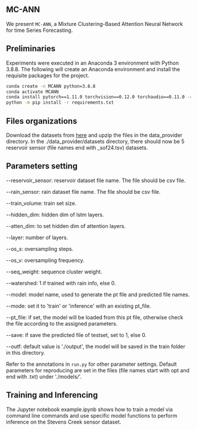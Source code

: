 ## MC-ANN

We present `MC-ANN`,  a Mixture Clustering-Based Attention Neural Network for time Series Forecasting.


## Preliminaries

Experiments were executed in an Anaconda 3 environment with Python 3.8.8. The following will create an Anaconda environment and install the requisite packages for the project.

```bash
conda create -n MCANN python=3.8.8
conda activate MCANN
conda install pytorch==1.11.0 torchvision==0.12.0 torchaudio==0.11.0 -c pytorch
python -m pip install -r requirements.txt
```

## Files organizations

Download the datasets from [here](https://clp.engr.scu.edu/static/datasets/MCANN-datasets.zip) and upzip the files in the data_provider directory. In the ./data_provider/datasets directory, there should now be  5 reservoir sensor (file names end with _sof24.tsv) datasets.

## Parameters setting

--reservoir_sensor: reservoir dataset file name. The file should be csv file.

--rain_sensor: rain dataset file name. The file should be csv file.

--train_volume: train set size.

--hidden_dim: hidden dim of lstm layers.

--atten_dim: to set hidden dim of attention layers.

--layer: number of layers.

--os_s: oversampling steps.

--os_v: oversampling frequency.

--seq_weight: sequence cluster weight.

--watershed: 1 if trained with rain info, else 0.

--model: model name, used to generate the pt file and predicted file names.

--mode: set it to 'train' or 'inference' with an existing pt_file.

--pt_file: if set, the model will be loaded from this pt file, otherwise check the file according to the assigned parameters.

--save: if save the predicted file of testset, set to 1, else 0.

--outf: default value is './output', the model will be saved in the train folder in this directory.

Refer to the annotations in `run.py` for other parameter settings. Default parameters for reproducing are set in the files (file names start with opt and end with .txt) under './models/'.

## Training and Inferencing


The Jupyter notebook example.ipynb shows how to train a model via command line commands and use specific model functions to perform inference on the Stevens Creek sensor dataset.




